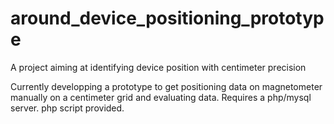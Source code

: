 # around_device_positioning_prototype
A project aiming at identifying device position with centimeter precision

Currently developping a prototype to get positioning data on magnetometer manually on a centimeter grid and evaluating data. Requires a php/mysql server. php script provided.

